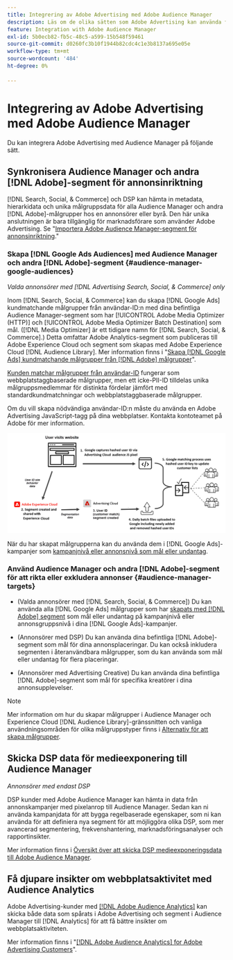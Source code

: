 ```yaml
---
title: Integrering av Adobe Advertising med Adobe Audience Manager
description: Läs om de olika sätten som Adobe Advertising kan använda för att utbyta data med Adobe Audience Manager.
feature: Integration with Adobe Audience Manager
exl-id: 5b0ecb82-fb5c-48c5-a599-15b548f59461
source-git-commit: d0260fc3b10f1944b82cdc4c1e3b8137a695e05e
workflow-type: tm+mt
source-wordcount: '484'
ht-degree: 0%

---
```


# Integrering av Adobe Advertising med Adobe Audience Manager

Du kan integrera Adobe Advertising med Audience Manager på följande sätt.

## Synkronisera Audience Manager och andra [!DNL Adobe]-segment för annonsinriktning

[!DNL Search, Social, & Commerce] och DSP kan hämta in metadata, hierarkidata och unika målgruppsdata för alla Audience Manager och andra [!DNL Adobe]-målgrupper hos en annonsörer eller byrå. Den här unika anslutningen är bara tillgänglig för marknadsförare som använder Adobe Advertising. Se &quot;[Importera Adobe Audience Manager-segment för annonsinriktning](/help/integrations/audience-manager/import-audiences.md).&quot;

### Skapa [!DNL Google Ads Audiences] med Audience Manager och andra [!DNL Adobe]-segment {#audience-manager-google-audiences}

*Valda annonsörer med [!DNL Advertising Search, Social, & Commerce] only*

Inom [!DNL Search, Social, & Commerce] kan du skapa [!DNL Google Ads] kundmatchande målgrupper från användar-ID:n med dina befintliga Audience Manager-segment som har [!UICONTROL Adobe Media Optimizer (HTTP)] och [!UICONTROL Adobe Media Optimizer Batch Destination] som mål. ([!DNL Media Optimizer] är ett tidigare namn för [!DNL Search, Social, & Commerce].) Detta omfattar Adobe Analytics-segment som publiceras till Adobe Experience Cloud och segment som skapas med Adobe Experience Cloud [!DNL Audience Library]. Mer information finns i &quot;[Skapa [!DNL Google Ads] kundmatchande målgrupper från [!DNL Adobe] målgrupper](/help/search-social-commerce/campaign-management/campaigns/google-audience-from-adobe-audience.md)&quot;.

[Kunden matchar målgrupper från användar-ID](https://support.google.com/google-ads/answer/9199250) fungerar som webbplatstaggbaserade målgrupper, men ett icke-PII-ID tilldelas unika målgruppsmedlemmar för distinkta fördelar jämfört med standardkundmatchningar och webbplatstaggbaserade målgrupper.

Om du vill skapa nödvändiga användar-ID:n måste du använda en Adobe Advertising JavaScript-tagg <!-- with a user ID parameter --> på dina webbplatser. Kontakta kontoteamet på Adobe för mer information.

![processen att skapa segment](/help/integrations/assets/ad_search_user_id_pic.png)

När du har skapat målgrupperna kan du använda dem i [!DNL Google Ads]-kampanjer som [kampanjnivå eller annonsnivå som mål eller undantag](#audience-manager-targets).

### Använd Audience Manager och andra [!DNL Adobe]-segment för att rikta eller exkludera annonser {#audience-manager-targets}

* (Valda annonsörer med [!DNL Search, Social, & Commerce]) Du kan använda alla [!DNL Google Ads] målgrupper som har [skapats med  [!DNL Adobe] segment](#audience-manager-google-audiences) som mål eller undantag på kampanjnivå eller annonsgruppsnivå i dina [!DNL Google Ads]-kampanjer.

* (Annonsörer med DSP) Du kan använda dina befintliga [!DNL Adobe]-segment som mål för dina annonsplaceringar. Du kan också inkludera segmenten i återanvändbara målgrupper, som du kan använda som mål eller undantag för flera placeringar.

* (Annonsörer med Advertising Creative) Du kan använda dina befintliga [!DNL Adobe]-segment som mål för specifika kreatörer i dina annonsupplevelser.

>[!NOTE]
>
>Mer information om hur du skapar målgrupper i Audience Manager och Experience Cloud [!DNL Audience Library]-gränssnitten och vanliga användningsområden för olika målgruppstyper finns i [Alternativ för att skapa målgrupper](https://experienceleague.adobe.com/docs/experience-cloud-kcs/kbarticles/KA-16471.html?lang=sv-SE).

## Skicka DSP data för medieexponering till Audience Manager

*Annonsörer med endast DSP*

DSP kunder med Adobe Audience Manager kan hämta in data från annonskampanjer med pixelanrop till Audience Manager. Sedan kan ni använda kampanjdata för att bygga regelbaserade egenskaper, som ni kan använda för att definiera nya segment för att möjliggöra olika DSP, som mer avancerad segmentering, frekvenshantering, marknadsföringsanalyser och rapportinsikter.

Mer information finns i [Översikt över att skicka DSP medieexponeringsdata till Adobe Audience Manager](/help/integrations/audience-manager/media-data-integration/overview.md).

## Få djupare insikter om webbplatsaktivitet med Audience Analytics

Adobe Advertising-kunder med [[!DNL Adobe Audience Analytics]](https://experienceleague.adobe.com/docs/analytics/integration/audience-analytics/mc-audiences-aam.html?lang=sv-SE) kan skicka både data som spårats i Adobe Advertising och segment i Audience Manager till [!DNL Analytics] för att få bättre insikter om webbplatsaktiviteten.

Mer information finns i &quot;[[!DNL Adobe Audience Analytics] for Adobe Advertising Customers](/help/integrations/audience-manager/audience-analytics.md)&quot;.
